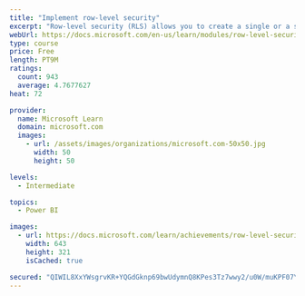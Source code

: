 ```yaml
---
title: "Implement row-level security"
excerpt: "Row-level security (RLS) allows you to create a single or a set of reports that targets data for a specific user. In this module, you will learn how to implement RLS by using either a static or dynamic method and how Microsoft Power BI simplifies testing RLS in Power BI Desktop and Power BI service."
webUrl: https://docs.microsoft.com/en-us/learn/modules/row-level-security-power-bi/
type: course
price: Free
length: PT9M
ratings:
  count: 943
  average: 4.7677627
heat: 72

provider:
  name: Microsoft Learn
  domain: microsoft.com
  images:
    - url: /assets/images/organizations/microsoft.com-50x50.jpg
      width: 50
      height: 50

levels:
  - Intermediate

topics:
  - Power BI

images:
  - url: https://docs.microsoft.com/learn/achievements/row-level-security-power-bi-social.png
    width: 643
    height: 321
    isCached: true

secured: "QIWIL8XxYWsgrvKR+YQGdGknp69bwUdymnQ8KPes3Tz7wwy2/u0W/muKPF07YJgnvLybiTKxNCApByqWWDT5r0UhVpCVjfv8Q78LHDlXPN445JtfJySJ0SkSc4rHkygjL/E7AH72WZeRiTIYemcrxhfKEVKjBVbssd66BGCjSqnPRX+2H27V3OdvXszVyISvJElbplC5wqOFH9pXYJnvkBY9QbGQblcaFZaZG2/mTjGbNLaTRlZUenFJPAizJdGR7NYa6L6Gbv9LJWTjsYehhfMgBJjWPZsPB2C8JA6QC/vwuTXSLO8vCQTd53xlN+MDvMzytKgKU69sESHm19j+xAS9rkm6tEIJTTW/GaLAH3+yuJAECrcxiJHMoDur88EvT94qeZLLnRQbac78AGbD9+TKetUpHzBc/6EDhlqiUhQ=;nRcwSC6ON8l45bWdQncjPw=="
---
```


